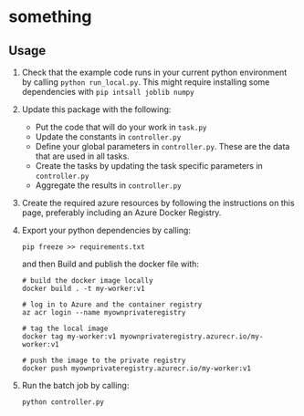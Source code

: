 # something

## Usage

1. Check that the example code runs in your current python environment by
    calling `python run_local.py`. This might require installing some
    dependencies with `pip intsall joblib numpy`

1. Update this package with the following:

    * Put the code that will do your work in `task.py`
    * Update the constants in `controller.py`
    * Define your global parameters in `controller.py`.  These are the data that are used in all tasks.
    * Create the tasks by updating the task specific parameters in `controller.py`
    * Aggregate the results in `controller.py`

1. Create the required azure resources by following the instructions on this
    page, preferably including an Azure Docker Registry.

1. Export your python dependencies by calling:

    ```shell
    pip freeze >> requirements.txt
    ```

    and then Build and publish the docker file with:

    ```shell
    # build the docker image locally
    docker build . -t my-worker:v1

    # log in to Azure and the container registry
    az acr login --name myownprivateregistry

    # tag the local image
    docker tag my-worker:v1 myownprivateregistry.azurecr.io/my-worker:v1

    # push the image to the private registry
    docker push myownprivateregistry.azurecr.io/my-worker:v1
    ```

1. Run the batch job by calling:

    ```shell
    python controller.py
    ```
